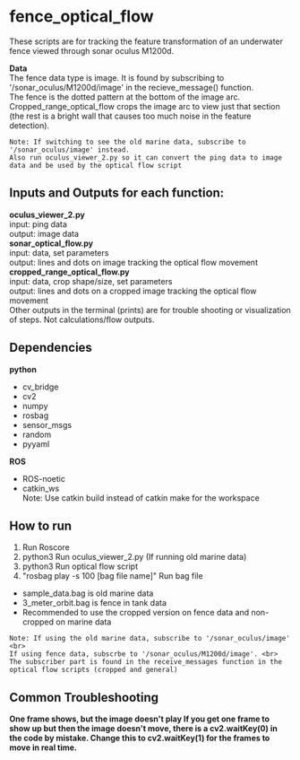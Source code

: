 # fence_optical_flow
These scripts are for tracking the feature transformation of an underwater fence viewed through sonar oculus M1200d. 

<p> <strong> Data </strong> <br>
The fence data type is image. It is found by subscribing to '/sonar_oculus/M1200d/image' in the recieve_message() function. <br>
The fence is the dotted pattern at the bottom of the image arc. <br>
Cropped_range_optical_flow crops the image arc to view just that section (the rest is a bright wall that causes too much noise in the feature detection). </p>

	Note: If switching to see the old marine data, subscribe to '/sonar_oculus/image' instead.
	Also run oculus_viewer_2.py so it can convert the ping data to image data and be used by the optical flow script
	
<h2> Inputs and Outputs for each function: </h2>
<strong> oculus_viewer_2.py </strong> <br>
		input: ping data <br>
		output: image data <br>
<strong> sonar_optical_flow.py </strong> <br>
		input: data, set parameters <br>
		output: lines and dots on image tracking the optical flow movement <br>
<strong> cropped_range_optical_flow.py </strong> <br>
		input: data, crop shape/size, set parameters <br>
		output: lines and dots on a cropped image tracking the optical flow movement <br>
Other outputs in the terminal (prints) are for trouble shooting or visualization of steps. Not calculations/flow outputs. </p>

<h2> Dependencies </h2>
<strong> python </strong> <br>
<ul>
<li> cv_bridge</li>
<li> cv2 </li>
<li> numpy </li>
<li> rosbag </li>
<li> sensor_msgs </li>
<li> random </li>
<li> pyyaml </li>
</ul>

<strong> ROS </strong> <br>
<ul>
<li> ROS-noetic </li>
<li> catkin_ws </li>
Note: Use catkin build instead of catkin make for the workspace
</ul>

<h2> How to run </h2>
<ol>
	<li> Run Roscore </li>
	<li> python3 Run oculus_viewer_2.py (If running old marine data) </li>
	<li> python3 Run optical flow script </li>
	<li> "rosbag play -s 100 [bag file name]" Run bag file </li>
</ol>
<ul>
	<li> sample_data.bag is old marine data </li>
	<li> 3_meter_orbit.bag is fence in tank data </li>
	<li> Recommended to use the cropped version on fence data and non-cropped on marine data </li>
</ul>

	Note: If using the old marine data, subscribe to '/sonar_oculus/image' <br>
	If using fence data, subscrbe to '/sonar_oculus/M1200d/image'. <br>
	The subscriber part is found in the receive_messages function in the optical flow scripts (cropped and general)
	
<h2> Common Troubleshooting </h2>
<strong> One frame shows, but the image doesn't play <strong>
	If you get one frame to show up but then the image doesn't move, there is a cv2.waitKey(0) in the code by mistake. Change this to cv2.waitKey(1) for the frames to move in real time. <br>
	
